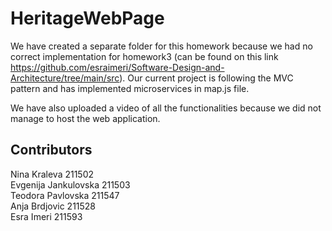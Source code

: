 # HeritageWebPage

We have created a separate folder for this homework because we had no correct implementation for homework3 (can be found on this link https://github.com/esraimeri/Software-Design-and-Architecture/tree/main/src). Our current project is following the MVC pattern and has implemented microservices in map.js file. 

We have also uploaded a video of all the functionalities because we did not manage to host the web application. 

## Contributors
Nina Kraleva 211502<br>
Evgenija Jankulovska 211503<br>
Teodora Pavlovska 211547<br>
Anja Brdjovic 211528<br>
Esra Imeri 211593<br>
